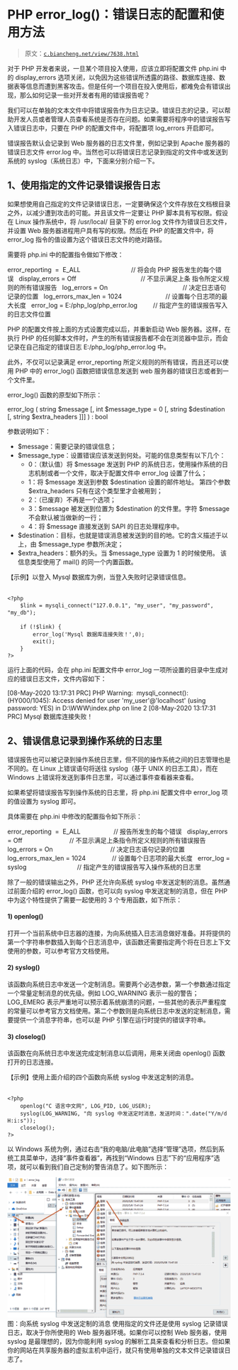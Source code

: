 # PHP error_log()：错误日志的配置和使用方法

> 原文：[`c.biancheng.net/view/7638.html`](http://c.biancheng.net/view/7638.html)

对于 PHP 开发者来说，一旦某个项目投入使用，应该立即将配置文件 php.ini 中的 display_errors 选项关闭，以免因为这些错误所透露的路径、数据库连接、数据表等信息而遭到黑客攻击。但是任何一个项目在投入使用后，都难免会有错误出现，那么如何记录一些对开发者有用的错误报告呢？

我们可以在单独的文本文件中将错误报告作为日志记录。错误日志的记录，可以帮助开发人员或者管理人员查看系统是否存在问题。如果需要将程序中的错误报告写入错误日志中，只要在 PHP 的配置文件中，将配置项 log_errors 开启即可。

错误报告默认会记录到 Web 服务器的日志文件里，例如记录到 Apache 服务器的错误日志文件 error.log 中。当然也可以将错误日志记录到指定的文件中或发送到系统的 syslog（系统日志）中，下面来分别介绍一下。

## 1、使用指定的文件记录错误报告日志

如果想使用自己指定的文件记录错误日志，一定要确保这个文件存放在文档根目录之外，以减少遭到攻击的可能。并且该文件一定要让 PHP 脚本具有写权限。假设在 Linux 操作系统中，将 /usr/local/ 目录下的 error.log 文件作为错误日志文件，并设置 Web 服务器进程用户具有写的权限。然后在 PHP 的配置文件中，将 error_log 指令的值设置为这个错误日志文件的绝对路径。

需要将 php.ini 中的配置指令做如下修改：

error_reporting  =  E_ALL                             // 将会向 PHP 报告发生的每个错误  
display_errors = Off                                     // 不显示满足上条 指令所定义规则的所有错误报告  
log_errors = On                                           // 决定日志语句记录的位置  
log_errors_max_len = 1024                         // 设置每个日志项的最大长度  
error_log = E:/php_log/php_error.log         // 指定产生的错误报告写入的日志文件位置 

PHP 的配置文件按上面的方式设置完成以后，并重新启动 Web 服务器。这样，在执行 PHP 的任何脚本文件时，产生的所有错误报告都不会在浏览器中显示，而会记录在自己指定的错误日志 E:/php_log/php_error.log 中。

此外，不仅可以记录满足 error_reporting 所定义规则的所有错误，而且还可以使用 PHP 中的 error_log() 函数把错误信息发送到 web 服务器的错误日志或者到一个文件里。

error_log() 函数的原型如下所示：

error_log ( string $message [, int $message_type = 0 [, string $destination [, string $extra_headers ]]] ) : bool

参数说明如下：

*   $message：需要记录的错误信息；
*   $message_type：设置错误应该发送到何处。可能的信息类型有以下几个：
    *   0：（默认值）将 $message 发送到 PHP 的系统日志，使用操作系统的日志机制或者一个文件，取决于配置文件中 error_log 设置了什么；
    *   1：将 $message 发送到参数 $destination 设置的邮件地址。 第四个参数 $extra_headers 只有在这个类型里才会被用到；
    *   2：（已废弃）不再是一个选项；
    *   3：$message 被发送到位置为 $destination 的文件里。字符 $message 不会默认被当做新的一行；
    *   4：将 $message 直接发送到 SAPI 的日志处理程序中。
*   $destination：目标，也就是错误消息被发送到的目的地。它的含义描述于以上，由 $message_type 参数所决定；
*   $extra_headers：额外的头。当 $message_type 设置为 1 的时候使用。 该信息类型使用了 mail() 的同一个内置函数。

【示例】以登入 Mysql 数据库为例，当登入失败时记录错误信息。

```

<?php
    $link = mysqli_connect("127.0.0.1", "my_user", "my_password", "my_db");

    if (!$link) {
        error_log('Mysql 数据库连接失败！',0);
        exit();
    }
?>
```

运行上面的代码，会在 php.ini 配置文件中 error_log 一项所设置的目录中生成对应的错误日志文件，文件内容如下：

[08-May-2020 13:17:31 PRC] PHP Warning:  mysqli_connect(): (HY000/1045): Access denied for user 'my_user'@'localhost' (using password: YES) in D:\WWW\index.php on line 2
[08-May-2020 13:17:31 PRC] Mysql 数据库连接失败！

## 2、错误信息记录到操作系统的日志里

错误报告也可以被记录到操作系统日志里，但不同的操作系统之间的日志管理也是不同的。在 Linux 上错误语句将送往 syslog（基于 UNIX 的日志工具），而在 Windows 上错误将发送到事件日志里，可以通过事件查看器来查看。

如果希望将错误报告写到操作系统的日志里，将 php.ini 配置文件中 error_log 项的值设置为 syslog 即可。

具体需要在 php.ini 中修改的配置指令如下所示：

error_reporting  =  E_ALL                   // 报告所发生的每个错误  
display_errors = Off                           // 不显示满足上条指令所定义规则的所有错误报告  
log_errors = On                                 // 决定日志语句记录的位置  
log_errors_max_len = 1024               // 设置每个日志项的最大长度  
error_log = syslog                             // 指定产生的错误报告写入操作系统的日志里 

除了一般的错误输出之外，PHP 还允许向系统 syslog 中发送定制的消息。虽然通过前面介绍的 error_log() 函数，也可以向 syslog 中发送定制的消息，但在 PHP 中为这个特性提供了需要一起使用的 3 个专用函数，如下所示：

#### 1) openlog()

打开一个当前系统中日志器的连接，为向系统插入日志消息做好准备。并将提供的第一个字符串参数插入到每个日志消息中，该函数还需要指定两个将在日志上下文使用的参数，可以参考官方文档使用。

#### 2) syslog()

该函数向系统日志中发送一个定制消息。需要两个必选参数，第一个参数通过指定一个常量定制消息的优先级。例如 LOG_WARNING 表示一般的警告；LOG_EMERG 表示严重地可以预示着系统崩溃的问题，一些其他的表示严重程度的常量可以参考官方文档使用。第二个参数则是向系统日志中发送的定制消息，需要提供一个消息字符串，也可以是 PHP 引擎在运行时提供的错误字符串。

#### 3) closelog()

该函数在向系统日志中发送完成定制消息以后调用，用来关闭由 openlog() 函数打开的日志连接。

【示例】使用上面介绍的四个函数向系统 syslog 中发送定制的消息。

```

<?php
    openlog("C 语言中文网", LOG_PID, LOG_USER);
    syslog(LOG_WARNING, "向 syslog 中发送定时消息，发送时间：".date("Y/m/d H:i:s"));
    closelog();
?>
```

以 Windows 系统为例，通过右击“我的电脑/此电脑”选择“管理”选项，然后到系统工具菜单中，选择“事件查看器”，再找到“Windows 日志”下的“应用程序”选项，就可以看到我们自己定制的警告消息了。如下图所示：

![](img/86cda0d7a7ea8bf9aaa98c421cb1e331.png)
图：向系统 syslog 中发送定制的消息
使用指定的文件还是使用 syslog 记录错误日志，取决于你所使用的 Web 服务器环境。如果你可以控制 Web 服务器，使用 syslog 是最理想的，因为你能利用 syslog 的解析工具来查看和分析日志。但如果你的网站在共享服务器的虚拟主机中运行，就只有使用单独的文本文件记录错误日志了。